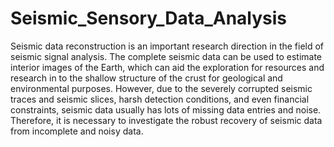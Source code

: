 # Seismic_Sensory_Data_Analysis
Seismic data reconstruction is an important research direction in the field of seismic signal analysis. The complete seismic data can be used to estimate interior images of the Earth, which can aid the exploration for resources and research in to the shallow structure of the crust for geological and environmental purposes. However, due to the severely corrupted seismic traces and seismic slices, harsh detection conditions, and even financial constraints, seismic data usually has lots of missing data entries and noise. Therefore, it is necessary to investigate the robust recovery of seismic data from incomplete and noisy data.
